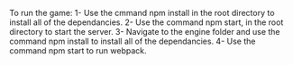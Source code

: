 To run the game:
                 1- Use the cmmand npm install in the root directory to install all of the dependancies.
                 2- Use the command npm start, in the root directory to start the server.
                 3- Navigate to the engine folder and use the command npm install to install all of the dependancies.
                 4- Use the command npm start to run webpack.
